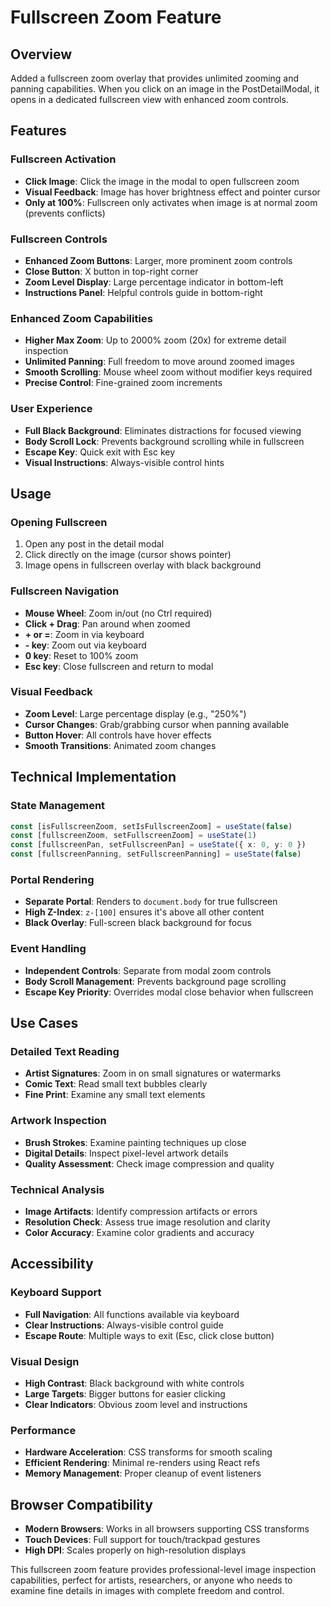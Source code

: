 # Fullscreen Zoom Feature

## Overview
Added a fullscreen zoom overlay that provides unlimited zooming and panning capabilities. When you click on an image in the PostDetailModal, it opens in a dedicated fullscreen view with enhanced zoom controls.

## Features

### Fullscreen Activation
- **Click Image**: Click the image in the modal to open fullscreen zoom
- **Visual Feedback**: Image has hover brightness effect and pointer cursor
- **Only at 100%**: Fullscreen only activates when image is at normal zoom (prevents conflicts)

### Fullscreen Controls
- **Enhanced Zoom Buttons**: Larger, more prominent zoom controls
- **Close Button**: X button in top-right corner
- **Zoom Level Display**: Large percentage indicator in bottom-left
- **Instructions Panel**: Helpful controls guide in bottom-right

### Enhanced Zoom Capabilities
- **Higher Max Zoom**: Up to 2000% zoom (20x) for extreme detail inspection
- **Unlimited Panning**: Full freedom to move around zoomed images
- **Smooth Scrolling**: Mouse wheel zoom without modifier keys required
- **Precise Control**: Fine-grained zoom increments

### User Experience
- **Full Black Background**: Eliminates distractions for focused viewing
- **Body Scroll Lock**: Prevents background scrolling while in fullscreen
- **Escape Key**: Quick exit with Esc key
- **Visual Instructions**: Always-visible control hints

## Usage

### Opening Fullscreen
1. Open any post in the detail modal
2. Click directly on the image (cursor shows pointer)
3. Image opens in fullscreen overlay with black background

### Fullscreen Navigation
- **Mouse Wheel**: Zoom in/out (no Ctrl required)
- **Click + Drag**: Pan around when zoomed
- **+ or =**: Zoom in via keyboard
- **- key**: Zoom out via keyboard  
- **0 key**: Reset to 100% zoom
- **Esc key**: Close fullscreen and return to modal

### Visual Feedback
- **Zoom Level**: Large percentage display (e.g., "250%")
- **Cursor Changes**: Grab/grabbing cursor when panning available
- **Button Hover**: All controls have hover effects
- **Smooth Transitions**: Animated zoom changes

## Technical Implementation

### State Management
```typescript
const [isFullscreenZoom, setIsFullscreenZoom] = useState(false)
const [fullscreenZoom, setFullscreenZoom] = useState(1)
const [fullscreenPan, setFullscreenPan] = useState({ x: 0, y: 0 })
const [fullscreenPanning, setFullscreenPanning] = useState(false)
```

### Portal Rendering
- **Separate Portal**: Renders to `document.body` for true fullscreen
- **High Z-Index**: `z-[100]` ensures it's above all other content
- **Black Overlay**: Full-screen black background for focus

### Event Handling
- **Independent Controls**: Separate from modal zoom controls
- **Body Scroll Management**: Prevents background page scrolling
- **Escape Key Priority**: Overrides modal close behavior when fullscreen

## Use Cases

### Detailed Text Reading
- **Artist Signatures**: Zoom in on small signatures or watermarks
- **Comic Text**: Read small text bubbles clearly
- **Fine Print**: Examine any small text elements

### Artwork Inspection  
- **Brush Strokes**: Examine painting techniques up close
- **Digital Details**: Inspect pixel-level artwork details
- **Quality Assessment**: Check image compression and quality

### Technical Analysis
- **Image Artifacts**: Identify compression artifacts or errors
- **Resolution Check**: Assess true image resolution and clarity
- **Color Accuracy**: Examine color gradients and accuracy

## Accessibility

### Keyboard Support
- **Full Navigation**: All functions available via keyboard
- **Clear Instructions**: Always-visible control guide
- **Escape Route**: Multiple ways to exit (Esc, click close button)

### Visual Design
- **High Contrast**: Black background with white controls
- **Large Targets**: Bigger buttons for easier clicking
- **Clear Indicators**: Obvious zoom level and instructions

### Performance
- **Hardware Acceleration**: CSS transforms for smooth scaling
- **Efficient Rendering**: Minimal re-renders using React refs
- **Memory Management**: Proper cleanup of event listeners

## Browser Compatibility
- **Modern Browsers**: Works in all browsers supporting CSS transforms
- **Touch Devices**: Full support for touch/trackpad gestures
- **High DPI**: Scales properly on high-resolution displays

This fullscreen zoom feature provides professional-level image inspection capabilities, perfect for artists, researchers, or anyone who needs to examine fine details in images with complete freedom and control.
